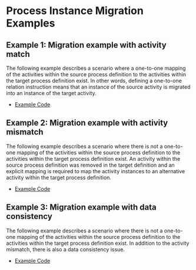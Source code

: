 # Process Instance Migration Examples 

## Example 1: Migration example with activity match
The following example describes a scenario where a one-to-one mapping of the activities within the source process definition to the activities within the target process definition exist. In other words, defining a one-to-one relation instruction means that an instance of the source activity is migrated into an instance of the target activity. 

* [Example Code](example1-migration-with-activity-match/README.md)

## Example 2: Migration example with activity mismatch
The following example describes a scenario where there is not a one-to-one mapping of the activities within the source process definition to the activities within the target process definition exist. An activity within the source process definition was removed in the target definition and an explicit mapping is required to map the activity instances to an alternative activity within the target process definition.

* [Example Code](example2-migration-with-activity-mismatch/README.md)

## Example 3: Migration example with data consistency
The following example describes a scenario where there is not a one-to-one mapping of the activities within the source process definition to the activities within the target process definition exist. In addition to the activity mismatch, there is also a data consistency issue.

* [Example Code](example3-migration-with-data-consistency/README.md)

